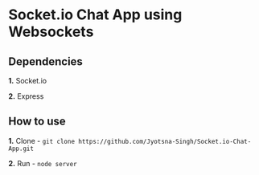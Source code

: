 # Socket.io Chat App using Websockets

## Dependencies

**1.** Socket.io

**2.** Express

## How to use

**1.** Clone - `git clone https://github.com/Jyotsna-Singh/Socket.io-Chat-App.git`

**2.** Run  - `node server`

